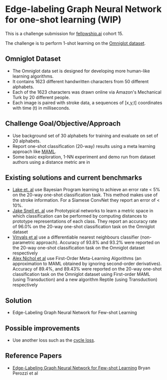 # Edge-labeling Graph Neural Network for one-shot learning (WIP)

This is a challenge submission for 
[fellowship.ai](https://fellowship.ai) cohort 15.

The challenge is to perform 1-shot learning on the [Omniglot 
dataset](https://github.com/brendenlake/omniglot).

## Omniglot Dataset 
- The Omniglot data set is designed for developing more human-like learning algorithms. 
- It contains 1623 different handwritten characters from 50 different alphabets. 
- Each of the 1623 characters was drawn online via Amazon's Mechanical Turk by 20 different people. 
- Each image is paired with stroke data, a sequences of [x,y,t] coordinates with time (t) in milliseconds.

## Challenge Goal/Objective/Approach
- Use background set of 30 alphabets for training and evaluate on set of 20 alphabets.
- Report one-shot classification (20-way) results using a meta learning approach like [MAML](https://arxiv.org/pdf/1703.03400.pdf).
- Some basic exploration, 1-NN experiment and demo run from dataset authors using a distance metric are in 

## Existing solutions and current benchmarks
- [Lake et. al](http://science.sciencemag.org/content/350/6266/1332) use Bayesian Program learning to achieve an error rate < 5% on the 20-way one-shot classification task. This method makes use of the stroke information. For a Siamese ConvNet they report an error of < 10%.
- [Jake Snell et. al](https://arxiv.org/abs/1703.05175) use Prototypical networks to learn a metric space in which classification can be performed by computing distances to prototype representations of each class. They report an accuracy rate of 96.0% on the 20-way one-shot classification task on the Omniglot dataset
- [Vinyals et al](https://arxiv.org/pdf/1606.04080.pdf) use a differentiable nearest neighbours classifier (non-parametric approach). Accuracy of 93.8% and 93.2% were reported on the 20-way one-shot classification task on the Omniglot dataset respectively
- [Alex Nichol et al](https://arxiv.org/pdf/1803.02999v3.pdf) use First-Order Meta-Learning Algorithms (an approximation to MAML obtained by ignoring second-order derivatives). Accuracy of 89.4%, and 89.43% were reported on the 20-way one-shot classification task on the Omniglot dataset using First-order MAML (using Transduction) and a new algorithm Reptile (using Transduction) respectively

## Solution
- Edge-Labeling Graph Neural Network for Few-shot Learning

## Possible improvements
- Use another loss such as the [cycle loss](http://citeseerx.ist.psu.edu/viewdoc/download?doi=10.1.1.371.1288&rep=rep1&type=pdf).

## Reference Papers
- [Edge-Labeling Graph Neural Network for Few-shot Learning](https://arxiv.org/pdf/1905.01436.pdf) Bryan Perozzi et al
<!--
## Challenge goals
1. Problem solving ability - did you understand the problem correctly, 
and did you take logical steps to solve it?  
2. Machine learning skills - what sort of models did you use? How 
rigorous was your exploratory analysis of the data, your choice and fine 
tuning of models, and your assessment of results.  
3. Communication skills - is your solution readable and well explained? 
Messiness and raw code with no explanation does not reflect well on your 
potential for working well with our business partners during the 
fellowship.

## Mistakes to avoid
- Skipping exploratory analysis and feature engineering  
Do not jump straight into fitting models without demonstrating to us, in 
your Jupyter notebook, that you have understood and thought about the 
dataset.

- Choosing models with no explanation  
Please use the notebook to explain your thought process. We care about 
this as much as we care about your results.

- Unreadable notebooks  
Make sure to run your notebook before sharing so that we can see the 
results. We won't be running your code on our machines. On the flip 
side, please do not print out the entire dataset or endless rounds of 
epochs.

- Overly simplistic final results  
Your final results should consist of more than a single number or 
percentage printout. Explain why you chose the success metrics you 
chose, and analyze what your output means.


## Questions to Consider
Ask yourself why would they have selected this problem for the 
challenge? What are some gotchas in this domain I should know about?  
What is the highest level of accuracy that others have achieved with 
this dataset or similar problems / datasets ?  
What types of visualizations will help me grasp the nature of the 
problem / data?  
What feature engineering might help improve the signal?  
Which modeling techniques are good at capturing the types of 
relationships I see in this data?  
Now that I have a model, how can I be sure that I didn't introduce a bug 
in the code? If results are too good to be true, they probably are!  
What are some of the weaknesses of the model and and how can the model 
be improved with additional work? -->

